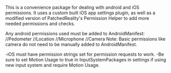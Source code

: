 This is a convenience package for dealing with android and iOS permissions. It uses a custom built iOS app settings plugin, as well as a modified version of PatchedReality's Permission Helper to add more needed permissions and checks.

Any android permissions used must be added to AndroidManifest:
<uses-permission android:name="android.permission.ACTIVITY_RECOGNITION"/> //Pedometer
<uses-permission android:name="android.permission.ACCESS_FINE_LOCATION"/> //Location
<uses-permission android:name="android.permission.RECORD_AUDIO"/> //Microphone
<uses-permission android:name="android.permission.CAMERA"/> //Camera
Note: Basic permissions like camera do not need to be manually added to AndroidManifest.

-iOS must have permission strings set for permission requests to work.
-Be sure to set Motion Usage to true in InputSystemPackages in settings if using new input system and require Motion Usage.